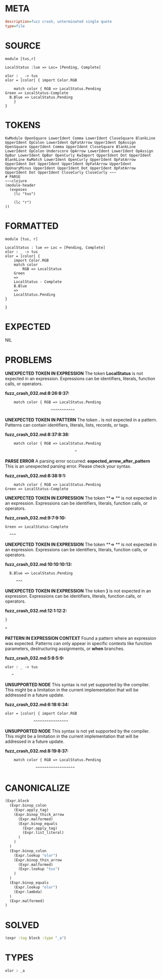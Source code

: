 # META
~~~ini
description=fuzz crash, unterminated single quote
type=file
~~~
# SOURCE
~~~roc
module [tus,r]

LocalStatus :lue => Loc= [Pending, Complete]

olor : _ -> tus
olor = |color| { import Color.RGB

    match color { RGB => LocalStatus.Pending
Green => LocalStatus-Complete
  B.Blue => LocalStatus.Pending
    }
}
~~~
# TOKENS
~~~text
KwModule OpenSquare LowerIdent Comma LowerIdent CloseSquare BlankLine UpperIdent OpColon LowerIdent OpFatArrow UpperIdent OpAssign OpenSquare UpperIdent Comma UpperIdent CloseSquare BlankLine LowerIdent OpColon Underscore OpArrow LowerIdent LowerIdent OpAssign OpBar LowerIdent OpBar OpenCurly KwImport UpperIdent Dot UpperIdent BlankLine KwMatch LowerIdent OpenCurly UpperIdent OpFatArrow UpperIdent Dot UpperIdent UpperIdent OpFatArrow UpperIdent OpUnaryMinus UpperIdent UpperIdent Dot UpperIdent OpFatArrow UpperIdent Dot UpperIdent CloseCurly CloseCurly ~~~
# PARSE
~~~clojure
(module-header
  (exposes
    (lc "tus")

    (lc "r")
))
~~~
# FORMATTED
~~~roc
module [tus, r]

LocalStatus : lue => Loc = [Pending, Complete]
olor : _ -> tus
olor = |color| {
	import Color.RGB
	match color
		RGB => LocalStatus
	Green
	=> 
	LocalStatus - Complete
	B.Blue
	=> 
	LocalStatus.Pending
}

}
~~~
# EXPECTED
NIL
# PROBLEMS
**UNEXPECTED TOKEN IN EXPRESSION**
The token **LocalStatus** is not expected in an expression.
Expressions can be identifiers, literals, function calls, or operators.

**fuzz_crash_032.md:8:26:8:37:**
```roc
    match color { RGB => LocalStatus.Pending
```
                         ^^^^^^^^^^^


**UNEXPECTED TOKEN IN PATTERN**
The token **.** is not expected in a pattern.
Patterns can contain identifiers, literals, lists, records, or tags.

**fuzz_crash_032.md:8:37:8:38:**
```roc
    match color { RGB => LocalStatus.Pending
```
                                    ^


**PARSE ERROR**
A parsing error occurred: **expected_arrow_after_pattern**
This is an unexpected parsing error. Please check your syntax.

**fuzz_crash_032.md:8:38:9:1:**
```roc
    match color { RGB => LocalStatus.Pending
Green => LocalStatus-Complete
```


**UNEXPECTED TOKEN IN EXPRESSION**
The token **=> ** is not expected in an expression.
Expressions can be identifiers, literals, function calls, or operators.

**fuzz_crash_032.md:9:7:9:10:**
```roc
Green => LocalStatus-Complete
```
      ^^^


**UNEXPECTED TOKEN IN EXPRESSION**
The token **=> ** is not expected in an expression.
Expressions can be identifiers, literals, function calls, or operators.

**fuzz_crash_032.md:10:10:10:13:**
```roc
  B.Blue => LocalStatus.Pending
```
         ^^^


**UNEXPECTED TOKEN IN EXPRESSION**
The token **}** is not expected in an expression.
Expressions can be identifiers, literals, function calls, or operators.

**fuzz_crash_032.md:12:1:12:2:**
```roc
}
```
^


**PATTERN IN EXPRESSION CONTEXT**
Found a pattern where an expression was expected.
Patterns can only appear in specific contexts like function parameters, destructuring assignments, or **when** branches.

**fuzz_crash_032.md:5:8:5:9:**
```roc
olor : _ -> tus
```
       ^


**UNSUPPORTED NODE**
This syntax is not yet supported by the compiler.
This might be a limitation in the current implementation that will be addressed in a future update.

**fuzz_crash_032.md:6:18:6:34:**
```roc
olor = |color| { import Color.RGB
```
                 ^^^^^^^^^^^^^^^^


**UNSUPPORTED NODE**
This syntax is not yet supported by the compiler.
This might be a limitation in the current implementation that will be addressed in a future update.

**fuzz_crash_032.md:8:19:8:37:**
```roc
    match color { RGB => LocalStatus.Pending
```
                  ^^^^^^^^^^^^^^^^^^


# CANONICALIZE
~~~clojure
(Expr.block
  (Expr.binop_colon
    (Expr.apply_tag)
    (Expr.binop_thick_arrow
      (Expr.malformed)
      (Expr.binop_equals
        (Expr.apply_tag)
        (Expr.list_literal)
      )
    )
  )
  (Expr.binop_colon
    (Expr.lookup "olor")
    (Expr.binop_thin_arrow
      (Expr.malformed)
      (Expr.lookup "tus")
    )
  )
  (Expr.binop_equals
    (Expr.lookup "olor")
    (Expr.lambda)
  )
  (Expr.malformed)
)
~~~
# SOLVED
~~~clojure
(expr :tag block :type "_a")
~~~
# TYPES
~~~roc
olor : _a
~~~
